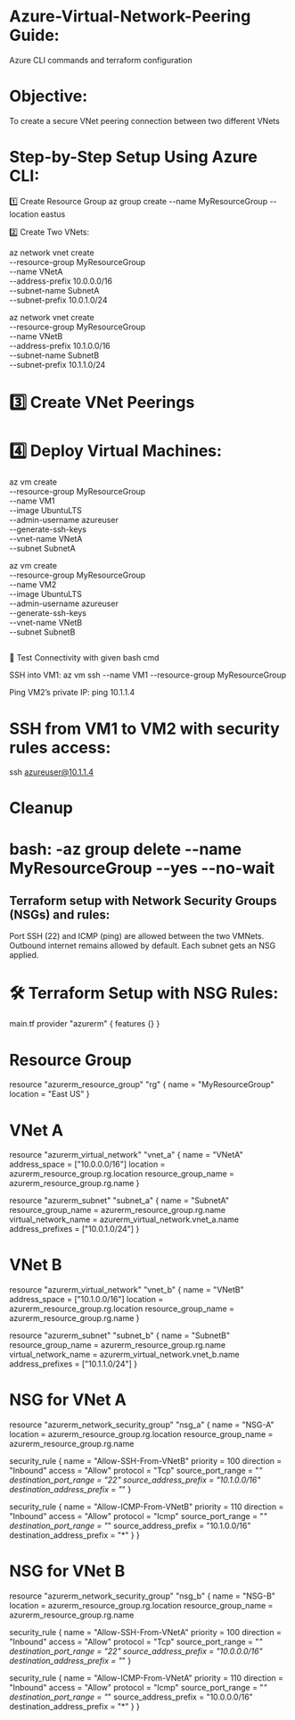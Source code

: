 # Azure-Virtual-Network-Peering Guide:

Azure CLI commands and terraform configuration

 # Objective:
To create a secure VNet peering connection between two different VNets

# Step-by-Step Setup Using Azure CLI:

1️⃣ Create Resource Group
az group create --name MyResourceGroup --location eastus

2️⃣ Create Two VNets:

az network vnet create \
  --resource-group MyResourceGroup \
  --name VNetA \
  --address-prefix 10.0.0.0/16 \
  --subnet-name SubnetA \
  --subnet-prefix 10.0.1.0/24

az network vnet create \
  --resource-group MyResourceGroup \
  --name VNetB \
  --address-prefix 10.1.0.0/16 \
  --subnet-name SubnetB \
  --subnet-prefix 10.1.1.0/24

# 3️⃣ Create VNet Peerings


# 4️⃣ Deploy Virtual Machines:
az vm create \
  --resource-group MyResourceGroup \
  --name VM1 \
  --image UbuntuLTS \
  --admin-username azureuser \
  --generate-ssh-keys \
  --vnet-name VNetA \
  --subnet SubnetA

az vm create \
  --resource-group MyResourceGroup \
  --name VM2 \
  --image UbuntuLTS \
  --admin-username azureuser \
  --generate-ssh-keys \
  --vnet-name VNetB \
  --subnet SubnetB

##
🚀 Test Connectivity with given bash cmd 

SSH into VM1:
az vm ssh --name VM1 --resource-group MyResourceGroup


Ping VM2’s private IP:
ping 10.1.1.4

# SSH from VM1 to VM2 with security rules access:

ssh azureuser@10.1.1.4

# Cleanup
# bash: -az group delete --name MyResourceGroup --yes --no-wait


## Terraform setup with Network Security Groups (NSGs) and rules:

Port SSH (22) and ICMP (ping) are allowed between the two VMNets.
Outbound internet remains allowed by default.
Each subnet gets an NSG applied.


# 🛠️ Terraform Setup with NSG Rules:
main.tf
provider "azurerm" {
  features {}
}

# Resource Group
resource "azurerm_resource_group" "rg" {
  name     = "MyResourceGroup"
  location = "East US"
}

# VNet A
resource "azurerm_virtual_network" "vnet_a" {
  name                = "VNetA"
  address_space       = ["10.0.0.0/16"]
  location            = azurerm_resource_group.rg.location
  resource_group_name = azurerm_resource_group.rg.name
}

resource "azurerm_subnet" "subnet_a" {
  name                 = "SubnetA"
  resource_group_name  = azurerm_resource_group.rg.name
  virtual_network_name = azurerm_virtual_network.vnet_a.name
  address_prefixes     = ["10.0.1.0/24"]
}

# VNet B
resource "azurerm_virtual_network" "vnet_b" {
  name                = "VNetB"
  address_space       = ["10.1.0.0/16"]
  location            = azurerm_resource_group.rg.location
  resource_group_name = azurerm_resource_group.rg.name
}

resource "azurerm_subnet" "subnet_b" {
  name                 = "SubnetB"
  resource_group_name  = azurerm_resource_group.rg.name
  virtual_network_name = azurerm_virtual_network.vnet_b.name
  address_prefixes     = ["10.1.1.0/24"]
}

# NSG for VNet A
resource "azurerm_network_security_group" "nsg_a" {
  name                = "NSG-A"
  location            = azurerm_resource_group.rg.location
  resource_group_name = azurerm_resource_group.rg.name

  security_rule {
    name                       = "Allow-SSH-From-VNetB"
    priority                   = 100
    direction                  = "Inbound"
    access                     = "Allow"
    protocol                   = "Tcp"
    source_port_range          = "*"
    destination_port_range     = "22"
    source_address_prefix      = "10.1.0.0/16"
    destination_address_prefix = "*"
  }

  security_rule {
    name                       = "Allow-ICMP-From-VNetB"
    priority                   = 110
    direction                  = "Inbound"
    access                     = "Allow"
    protocol                   = "Icmp"
    source_port_range          = "*"
    destination_port_range     = "*"
    source_address_prefix      = "10.1.0.0/16"
    destination_address_prefix = "*"
  }
}

# NSG for VNet B
resource "azurerm_network_security_group" "nsg_b" {
  name                = "NSG-B"
  location            = azurerm_resource_group.rg.location
  resource_group_name = azurerm_resource_group.rg.name

  security_rule {
    name                       = "Allow-SSH-From-VNetA"
    priority                   = 100
    direction                  = "Inbound"
    access                     = "Allow"
    protocol                   = "Tcp"
    source_port_range          = "*"
    destination_port_range     = "22"
    source_address_prefix      = "10.0.0.0/16"
    destination_address_prefix = "*"
  }

  security_rule {
    name                       = "Allow-ICMP-From-VNetA"
    priority                   = 110
    direction                  = "Inbound"
    access                     = "Allow"
    protocol                   = "Icmp"
    source_port_range          = "*"
    destination_port_range     = "*"
    source_address_prefix      = "10.0.0.0/16"
    destination_address_prefix = "*"
  }
}


